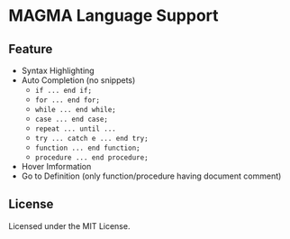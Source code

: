 
# MAGMA Language Support

## Feature

- Syntax Highlighting
- Auto Completion (no snippets)
    - `if ... end if;`
    - `for ... end for;`
    - `while ... end while;`
    - `case ... end case;`
    - `repeat ... until ...`
    - `try ... catch e ... end try;`
    - `function ... end function;`
    - `procedure ... end procedure;`
- Hover Imformation
- Go to Definition (only function/procedure having document comment)

## License

Licensed under the MIT License.
